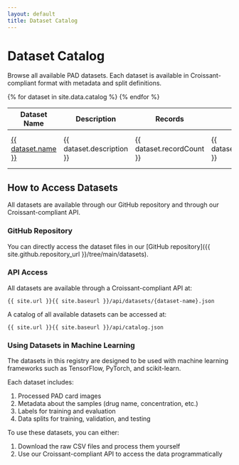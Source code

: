 ```yaml
---
layout: default
title: Dataset Catalog
---
```


# Dataset Catalog

Browse all available PAD datasets. Each dataset is available in Croissant-compliant format with metadata and split definitions.

<table class="dataset-table">
  <thead>
    <tr>
      <th>Dataset Name</th>
      <th>Description</th>
      <th>Records</th>
      <th>Files</th>
      <th>Version</th>
      <th>Published</th>
    </tr>
  </thead>
  <tbody>
  {% for dataset in site.data.catalog %}
    <tr>
      <td><a href="{{ site.baseurl }}/datasets/{{ dataset.name }}">{{ dataset.name }}</a></td>
      <td>{{ dataset.description }}</td>
      <td>{{ dataset.recordCount }}</td>
      <td>{{ dataset.fileCount }}</td>
      <td>{{ dataset.version }}</td>
      <td>{{ dataset.datePublished | date: "%Y-%m-%d" }}</td>
    </tr>
  {% endfor %}
  </tbody>
</table>

## How to Access Datasets

All datasets are available through our GitHub repository and through our Croissant-compliant API.

### GitHub Repository

You can directly access the dataset files in our [GitHub repository]({{ site.github.repository_url }}/tree/main/datasets).

### API Access

All datasets are available through a Croissant-compliant API at:

`{{ site.url }}{{ site.baseurl }}/api/datasets/{dataset-name}.json`

A catalog of all available datasets can be accessed at:

`{{ site.url }}{{ site.baseurl }}/api/catalog.json`

### Using Datasets in Machine Learning

The datasets in this registry are designed to be used with machine learning frameworks such as TensorFlow, PyTorch, and scikit-learn. 

Each dataset includes:

1. Processed PAD card images
2. Metadata about the samples (drug name, concentration, etc.)
3. Labels for training and evaluation
4. Data splits for training, validation, and testing

To use these datasets, you can either:

1. Download the raw CSV files and process them yourself
2. Use our Croissant-compliant API to access the data programmatically
